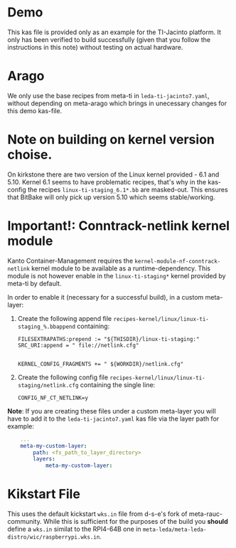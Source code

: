 # Demo

This kas file is provided only as an example for the TI-Jacinto platform. It only has been
verified to build successfully (given that you follow the instructions in this note)
without testing on actual hardware.

# Arago

We only use the base recipes from meta-ti in `leda-ti-jacinto7.yaml`, without depending on
meta-arago which brings in unecessary changes for this demo kas-file.

# Note on building on kernel version choise.

On kirkstone there are two version of the Linux kernel provided - 6.1 and 5.10. 
Kernel 6.1 seems to have problematic recipes, that's why in the
kas-config the recipes `linux-ti-staging_6.1*.bb` are masked-out. This ensures 
that BitBake will only pick up version 5.10 which seems stable/working.

# Important!: Conntrack-netlink kernel module

Kanto Container-Management requires the `kernel-module-nf-conntrack-netlink` 
kernel module to be available as a runtime-dependency. This module is not however
enable in the `linux-ti-staging*` kernel provided by meta-ti by default.

In order to enable it (necessary for a successful build), in a custom meta-layer:

1) Create the following append file `recipes-kernel/linux/linux-ti-staging_%.bbappend` containing:

    ```shell
    FILESEXTRAPATHS:prepend := "${THISDIR}/linux-ti-staging:"
    SRC_URI:append = " file://netlink.cfg"


    KERNEL_CONFIG_FRAGMENTS += " ${WORKDIR}/netlink.cfg"
    ```

2) Create the following config file `recipes-kernel/linux/linux-ti-staging/netlink.cfg` containing the single line:

    ```shell
    CONFIG_NF_CT_NETLINK=y
    ```

__Note__: If you are creating these files under a custom meta-layer you will have to add it to the `leda-ti-jacinto7.yaml` kas file
via the layer path for example:

```yaml
    ...
    meta-my-custom-layer:
        path: <fs_path_to_layer_directory>
        layers:
            meta-my-custom-layer:
```

# Kikstart File

This uses the default kickstart `wks.in` file from d-s-e's fork of meta-rauc-community. While this is sufficient for the
purposes of the build you **should** define a `wks.in` similat to the RPI4-64B one in `meta-leda/meta-leda-distro/wic/raspberrypi.wks.in`.
